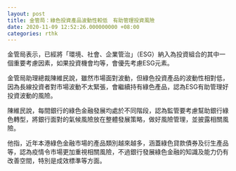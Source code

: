 ```yaml
---
layout: post
title: 金管局：綠色投資產品波動性較低　有助管理投資風險
date: 2020-11-09 12:52:26.000000000 +08:00
categories: rthk
---
```


金管局表示，已經將「環境、社會、企業管治」（ESG）納入為投資組合的其中一個重要考慮因素，如果投資機會均等，會優先考慮ESG元素。

金管局助理總裁陳維民說，雖然市場面對波動，但綠色投資產品的波動性相對低，因為長線投資者對市場波動不太緊張，會繼續持有綠色產品，認為ESG有助管理好投資波動的風險。

陳維民說，每間銀行的綠色金融發展均處於不同階段，認為監管要考慮幫助銀行綠色轉型，將銀行面對的氣候風險放在整體發展策略，做好風險管理，並披露相關風險。

他指，近年本港綠色金融市場的產品類別越來越多，涵蓋綠色貸款債券及衍生產品等，認為疫情令市場更加重視相關風險，不過銀行發展綠色金融的知識及能力仍有改善空間，特別是成效標準等方面。
